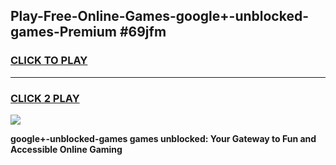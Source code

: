 
## Play-Free-Online-Games-google+-unblocked-games-Premium #69jfm
<h3>
<a href="https://premium.freeplayer.one?title=google+-unblocked-games&ref=8M">CLICK TO PLAY</a></h3>
<hr>

<h3>
<a href="https://premium.freeplayer.one?title=google+-unblocked-games&ref=8M">CLICK 2 PLAY</a>
  
</h3>

<a href="https://premium.freeplayer.one?title=google+-unblocked-games&ref=8M"><img src="https://clearcache.store/games.png"></a>


**google+-unblocked-games games unblocked: Your Gateway to Fun and Accessible Online Gaming**
